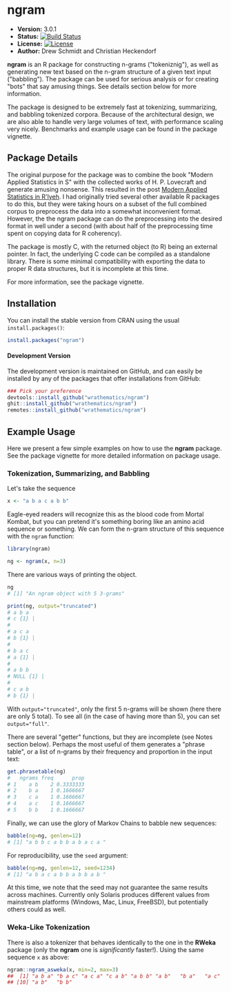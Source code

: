 # ngram

* **Version:** 3.0.1
* **Status:** [![Build Status](https://travis-ci.org/wrathematics/ngram.png)](https://travis-ci.org/wrathematics/ngram)
* **License:** [![License](http://img.shields.io/badge/license-BSD%202--Clause-orange.svg?style=flat)](http://opensource.org/licenses/BSD-2-Clause)
* **Author:** Drew Schmidt and Christian Heckendorf


**ngram** is an R package for constructing n-grams ("tokeniznig"), as well as generating new text based on the n-gram structure of a given text input ("babbling").  The package can be used for serious analysis or for creating "bots" that say amusing things.  See details section below for more information.

The package is designed to be extremely fast at tokenizing, summarizing, and babbling tokenized corpora.  Because of the architectural design, we are also able to handle very large volumes of text, with performance scaling very nicely.  Benchmarks and example usage can be found in the package vignette.



## Package Details

The original purpose for the package was to combine the book "Modern Applied Statistics in S" with the collected works of H. P. Lovecraft and generate amusing nonsense.  This resulted in the post [Modern Applied Statistics in R'lyeh](http://librestats.com/2014/07/01/modern-applied-statistics-in-rlyeh/).  I had originally tried several other available R packages to do this, but they were taking hours on a subset of the full combined corpus to preprocess the data into a somewhat inconvenient format.  However, the the ngram package can do the preprocessing into the desired format in well under a second (with about half of the preprocessing time spent on copying data for R coherency).

The package is mostly C, with the returned object (to R) being an external pointer.  In fact, the underlying C code can be compiled as a standalone library.  There is some minimal compatibility with exporting the data to proper R data structures, but it is incomplete at this time.

For more information, see the package vignette.



## Installation

You can install the stable version from CRAN using the usual `install.packages()`:

```r
install.packages("ngram")
```

#### Development Version
The development version is maintained on GitHub, and can easily be installed by any of the packages that offer installations from GitHub:

```r
### Pick your preference
devtools::install_github("wrathematics/ngram")
ghit::install_github("wrathematics/ngram")
remotes::install_github("wrathematics/ngram")
```



## Example Usage

Here we present a few simple examples on how to use the **ngram** package.  See the package vignette for more detailed information on package usage.


### Tokenization, Summarizing, and Babbling

Let's take the sequence

```r
x <- "a b a c a b b"
```

Eagle-eyed readers will recognize this as the blood code from Mortal Kombat, but you can pretend it's something boring like an amino acid sequence or something.  We can form the n-gram structure of this sequence with the `ngram` function:

```r
library(ngram)

ng <- ngram(x, n=3)
```

There are various ways of printing the object.

```r
ng
# [1] "An ngram object with 5 3-grams"

print(ng, output="truncated")
# a b a 
# c {1} | 
# 
# a c a 
# b {1} | 
# 
# b a c 
# a {1} | 
# 
# a b b 
# NULL {1} | 
# 
# c a b 
# b {1} | 
```

With `output="truncated"`, only the first 5 n-grams will be shown (here there are only 5 total).  To see all (in the case of having more than 5), you can set `output="full"`.

There are several "getter" functions, but they are incomplete (see Notes section below).  Perhaps the most useful of them generates a "phrase table", or a list of n-grams by their frequency and proportion in the input text:

```r
get.phrasetable(ng)
#   ngrams freq      prop
# 1    a b    2 0.3333333
# 2    b a    1 0.1666667
# 3    c a    1 0.1666667
# 4    a c    1 0.1666667
# 5    b b    1 0.1666667
```

Finally, we can use the glory of Markov Chains to babble new sequences:

```r
babble(ng=ng, genlen=12)
# [1] "a b b c a b b a b a c a "
```

For reproducibility, use the `seed` argument:

```r
babble(ng=ng, genlen=12, seed=1234)
# [1] "a b a c a b b a b b a b "
```

At this time, we note that the seed may not guarantee the same results across machines. Currently only Solaris produces different values from mainstream platforms (Windows, Mac, Linux, FreeBSD), but potentially others could as well.


### Weka-Like Tokenization

There is also a tokenizer that behaves identically to the one in the **RWeka** package (only the **ngram** one is *significantly* faster!).  Using the same sequence `x` as above:

```r
ngram::ngram_asweka(x, min=2, max=3)
##  [1] "a b a" "b a c" "a c a" "c a b" "a b b" "a b"   "b a"   "a c"   "c a"  
## [10] "a b"   "b b"
```
